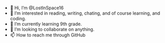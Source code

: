 - 👋 Hi, I’m @LostInSpace16
- 👀 I’m interested in reading, writing, chating, and of course learning, and coding.
- 🌱 I’m currently learning 9th grade.
- 💞️ I’m looking to collaborate on anything.
- 📫 How to reach me through GitHub

<!---
LostInSpace16/LostInSpace16 is a ✨ special ✨ repository because its `README.md` (this file) appears on your GitHub profile.
You can click the Preview link to take a look at your changes.
--->
